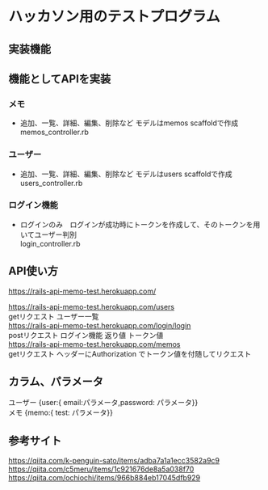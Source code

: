 # ハッカソン用のテストプログラム
## 実装機能
## 機能としてAPIを実装
### メモ
* 追加、一覧、詳細、編集、削除など  モデルはmemos scaffoldで作成  
memos_controller.rb
### ユーザー
* 追加、一覧、詳細、編集、削除など モデルはusers scaffoldで作成  
users_controller.rb
### ログイン機能
* ログインのみ　ログインが成功時にトークンを作成して、そのトークンを用いてユーザー判別  
login_controller.rb

## API使い方
https://rails-api-memo-test.herokuapp.com/

https://rails-api-memo-test.herokuapp.com/users  
getリクエスト ユーザー一覧  
https://rails-api-memo-test.herokuapp.com/login/login  
postリクエスト ログイン機能 返り値 トークン値  
https://rails-api-memo-test.herokuapp.com/memos  
getリクエスト ヘッダーにAuthorization でトークン値を付随してリクエスト  

## カラム、パラメータ
ユーザー  {user:{ email:パラメータ,password: パラメータ}}  
メモ  {memo:{ test: パラメータ}}

## 参考サイト
https://qiita.com/k-penguin-sato/items/adba7a1a1ecc3582a9c9  
https://qiita.com/c5meru/items/1c921676de8a5a038f70  
https://qiita.com/ochiochi/items/966b884eb17045dfb929  
